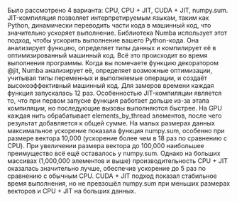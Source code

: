 Было рассмотрено 4 варианта: CPU, CPU + JIT, CUDA + JIT, numpy.sum.
JIT-компиляция позволяет интерпретируемым языкам, таким как Python, динамически переводить части кода в машинный код, что значительно ускоряет выполнение. Библиотека Numba использует этот подход, чтобы ускорить выполнение вашего Python-кода. Она анализирует функцию, определяет типы данных и компилирует её в оптимизированный машинный код. Всё это происходит во время выполнения программы. Когда вы помечаете функцию декоратором @jit, Numba анализирует её, определяет возможные оптимизации, учитывая типы переменных и выполняемые операции, и создаёт высокоэффективный машинный код.
Для замеров времени каждая функция запускалась 12 раз.
Особенностью JIT-компиляции является то, что при первом запуске функция работает дольше из-за этапа компиляции, но последующие вызовы выполняются быстрее.
На GPU каждая нить обрабатывает elements_by_thread элементов, после чего результат добавляется к общей сумме.
На малых размерах данных максимальное ускорение показала функция numpy.sum, особенно при размере вектора 10,000 (ускорение более чем в 18 раз по сравнению с CPU).
При увеличении размера вектора до 100,000 наибольшее преимущество всё ещё оставалось у numpy.sum. Однако на больших массивах (1,000,000 элементов и выше) производительность CPU + JIT оказалась значительно лучше, обеспечив ускорение до 5 раз по сравнению с обычным CPU.
CUDA + JIT подход показал стабильное время выполнения, но не превзошёл numpy.sum при меньших размерах векторов и CPU + JIT на больших данных.